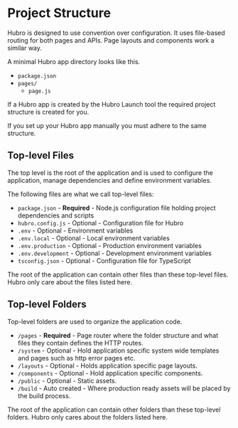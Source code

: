 # Project Structure

Hubro is designed to use convention over configuration.
It uses file-based routing for both pages and APIs.
Page layouts and components work a similar way.

A minimal Hubro app directory looks like this.

- `package.json`
- `pages/`
  - `page.js`

If a Hubro app is created by the Hubro Launch tool the required project structure is created for you.

If you set up your Hubro app manually you must adhere to the same structure.

## Top-level Files

The top level is the root of the application and is used to configure the application, manage dependencies and define environment variables.

The following files are what we call top-level files:

 - `package.json` - **Required** - Node.js configuration file holding project dependencies and scripts
 - `hubro.config.js` - Optional - Configuration file for Hubro
 - `.env` - Optional - Environment variables
 - `.env.local` - Optional - Local environment variables
 - `.env.production` - Optional - Production environment variables
 - `.env.development` - Optional - Development environment variables
 - `tsconfig.json` - Optional - Configuration file for TypeScript

The root of the application can contain other files than these top-level files. Hubro only care about the files listed here.

## Top-level Folders

Top-level folders are used to organize the application code.

 - `/pages` - **Required** - Page router where the folder structure and what files they contain defines the HTTP routes.
 - `/system` - Optional - Hold application specific system wide templates and pages such as http error pages etc.
 - `/layouts` - Optional - Holds application specific page layouts.
 - `/components` - Optional - Hold application specific components.
 - `/public` - Optional - Static assets.
 - `/build` - Auto created - Where production ready assets will be placed by the build process.

The root of the application can contain other folders than these top-level folders. Hubro only cares about the folders listed here.
